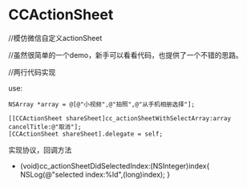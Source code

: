 # CCActionSheet
//模仿微信自定义actionSheet


//虽然很简单的一个demo，新手可以看看代码，也提供了一个不错的思路。


//两行代码实现



use:


    NSArray *array = @[@"小视频",@"拍照",@"从手机相册选择"];
    
    [[CCActionSheet shareSheet]cc_actionSheetWithSelectArray:array cancelTitle:@"取消"];
    [CCActionSheet shareSheet].delegate = self;
    
  实现协议，回调方法
  - (void)cc_actionSheetDidSelectedIndex:(NSInteger)index{
    NSLog(@"selected index:%ld",(long)index);
}
